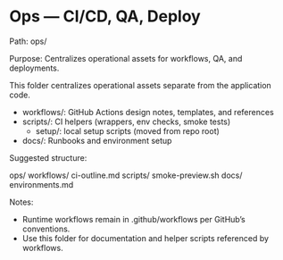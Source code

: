 # Ops — CI/CD, QA, Deploy

Path: ops/

Purpose: Centralizes operational assets for workflows, QA, and deployments.

This folder centralizes operational assets separate from the application code.

- workflows/: GitHub Actions design notes, templates, and references
- scripts/: CI helpers (wrappers, env checks, smoke tests)
  - setup/: local setup scripts (moved from repo root)
- docs/: Runbooks and environment setup

Suggested structure:

ops/
workflows/
ci-outline.md
scripts/
smoke-preview.sh
docs/
environments.md

Notes:

- Runtime workflows remain in .github/workflows per GitHub’s conventions.
- Use this folder for documentation and helper scripts referenced by workflows.
